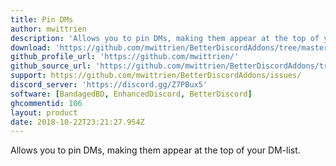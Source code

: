 ```yaml
---
title: Pin DMs
author: mwittrien
description: 'Allows you to pin DMs, making them appear at the top of your DM-list.'
download: 'https://github.com/mwittrien/BetterDiscordAddons/tree/master/Plugins/PinDMs'
github_profile_url: 'https://github.com/mwittrien/'
github_source_url: 'https://github.com/mwittrien/BetterDiscordAddons/tree/master/Plugins/PinDMs'
support: https://github.com/mwittrien/BetterDiscordAddons/issues/
discord_server: 'https://discord.gg/Z7PBux5'
software: [BandagedBD, EnhancedDiscord, BetterDiscord]
ghcommentid: 106
layout: product
date: 2018-10-22T23:21:27.954Z
---
```

Allows you to pin DMs, making them appear at the top of your DM-list.